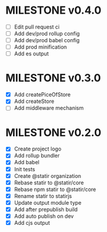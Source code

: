 # MILESTONE v0.4.0

- [ ] Edit pull request ci
- [ ] Add dev/prod rollup config
- [ ] Add dev/prod babel config
- [ ] Add prod minification
- [ ] Add es output

# MILESTONE v0.3.0

- [x] Add createPiceOfStore
- [x] Add createStore
- [ ] Add middleware mechanism

# MILESTONE v0.2.0

- [x] Create project logo
- [x] Add rollup bundler
- [x] Add babel
- [x] Init tests
- [x] Create @statir organization
- [x] Rebase statir to @statir/core
- [x] Rebase npm statir to @statir/core
- [x] Rename statir to statirjs
- [x] Update output module type
- [x] Add after prepublish build
- [x] Add auto publish on dev
- [x] Add cjs output
